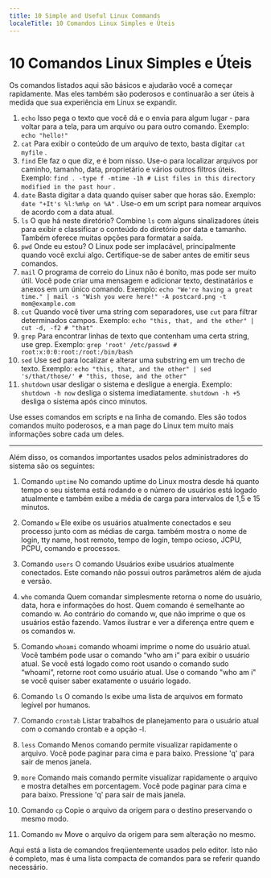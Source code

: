 ```yaml
---
title: 10 Simple and Useful Linux Commands
localeTitle: 10 Comandos Linux Simples e Úteis
---
```

# 10 Comandos Linux Simples e Úteis

Os comandos listados aqui são básicos e ajudarão você a começar rapidamente. Mas eles também são poderosos e continuarão a ser úteis à medida que sua experiência em Linux se expandir.

1.  `echo` Isso pega o texto que você dá e o envia para algum lugar - para voltar para a tela, para um arquivo ou para outro comando. Exemplo: `echo "hello!"`
2.  `cat` Para exibir o conteúdo de um arquivo de texto, basta digitar `cat myfile` .
3.  `find` Ele faz o que diz, e é bom nisso. Use-o para localizar arquivos por caminho, tamanho, data, proprietário e vários outros filtros úteis. Exemplo: `find . -type f -mtime -1h # List files in this directory modified in the past hour` .
4.  `date` Basta digitar a data quando quiser saber que horas são. Exemplo: `date "+It's %l:%m%p on %A"` . Use-o em um script para nomear arquivos de acordo com a data atual.
5.  `ls` O que há neste diretório? Combine `ls` com alguns sinalizadores úteis para exibir e classificar o conteúdo do diretório por data e tamanho. Também oferece muitas opções para formatar a saída.
6.  `pwd` Onde eu estou? O Linux pode ser implacável, principalmente quando você exclui algo. Certifique-se de saber antes de emitir seus comandos.
7.  `mail` O programa de correio do Linux não é bonito, mas pode ser muito útil. Você pode criar uma mensagem e adicionar texto, destinatários e anexos em um único comando. Exemplo: `echo "We're having a great time." | mail -s "Wish you were here!" -A postcard.png -t mom@example.com`
8.  `cut` Quando você tiver uma string com separadores, use `cut` para filtrar determinados campos. Exemplo: `echo "this, that, and the other" | cut -d, -f2 # "that"`
9.  `grep` Para encontrar linhas de texto que contenham uma certa string, use grep. Exemplo: `grep 'root' /etc/passwd # root:x:0:0:root:/root:/bin/bash`
10.  `sed` Use sed para localizar e alterar uma substring em um trecho de texto. Exemplo: `echo "this, that, and the other" | sed 's/that/those/' # "this, those, and the other"`
11.  `shutdown` usar desligar o sistema e desligue a energia. Exemplo: `shutdown -h now` desliga o sistema imediatamente. `shutdown -h +5` desliga o sistema após cinco minutos.

Use esses comandos em scripts e na linha de comando. Eles são todos comandos muito poderosos, e a man page do Linux tem muito mais informações sobre cada um deles.

* * *

Além disso, os comandos importantes usados ​​pelos administradores do sistema são os seguintes:

1.  Comando `uptime` No comando uptime do Linux mostra desde há quanto tempo o seu sistema está rodando e o número de usuários está logado atualmente e também exibe a média de carga para intervalos de 1,5 e 15 minutos.
    
2.  Comando `w` Ele exibe os usuários atualmente conectados e seu processo junto com as médias de carga. também mostra o nome de login, tty name, host remoto, tempo de login, tempo ocioso, JCPU, PCPU, comando e processos.
    
3.  Comando `users` O comando Usuários exibe usuários atualmente conectados. Este comando não possui outros parâmetros além de ajuda e versão.
    
4.  `who` comanda Quem comandar simplesmente retorna o nome do usuário, data, hora e informações do host. Quem comando é semelhante ao comando w. Ao contrário do comando w, que não imprime o que os usuários estão fazendo. Vamos ilustrar e ver a diferença entre quem e os comandos w.
    
5.  Comando `whoami` comando whoami imprime o nome do usuário atual. Você também pode usar o comando “who am i” para exibir o usuário atual. Se você está logado como root usando o comando sudo “whoami”, retorne root como usuário atual. Use o comando "who am i" se você quiser saber exatamente o usuário logado.
    
6.  Comando `ls` O comando ls exibe uma lista de arquivos em formato legível por humanos.
    
7.  Comando `crontab` Listar trabalhos de planejamento para o usuário atual com o comando crontab e a opção -l.
    
8.  `less` Comando Menos comando permite visualizar rapidamente o arquivo. Você pode paginar para cima e para baixo. Pressione 'q' para sair de menos janela.
    
9.  `more` Comando mais comando permite visualizar rapidamente o arquivo e mostra detalhes em porcentagem. Você pode paginar para cima e para baixo. Pressione 'q' para sair de mais janela.
    
10.  Comando `cp` Copie o arquivo da origem para o destino preservando o mesmo modo.
    
12. Comando `mv` Move o arquivo da origem para sem alteração no mesmo.

Aqui está a lista de comandos freqüentemente usados ​​pelo editor. Isto não é completo, mas é uma lista compacta de comandos para se referir quando necessário.
